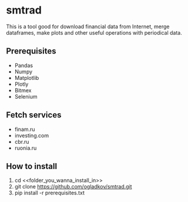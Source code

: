 # smtrad
This is a tool good for download financial data from Internet, merge dataframes, make plots and other useful operations with periodical data.

## Prerequisites
* Pandas
* Numpy
* Matplotlib
* Plotly
* Bitmex
* Selenium

## Fetch services
* finam.ru
* investing.com
* cbr.ru
* ruonia.ru

## How to install
1. cd <<folder_you_wanna_install_in>>
2. git clone https://github.com/ogladkov/smtrad.git
3. pip install -r prerequisites.txt
